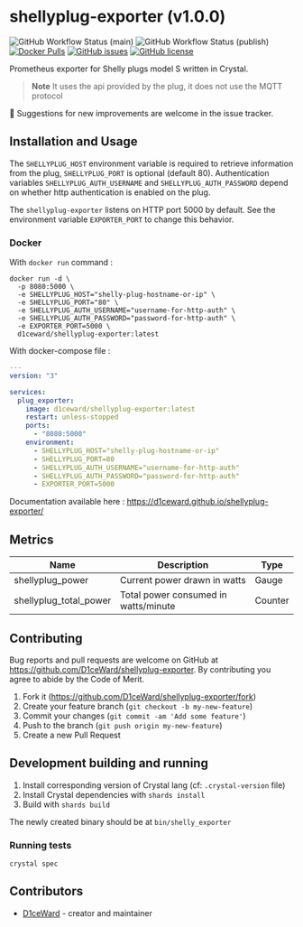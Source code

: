# shellyplug-exporter (v1.0.0)
![GitHub Workflow Status (main)](https://github.com/D1ceWard/shellyplug-exporter/actions/workflows/main.yml/badge.svg?branch=master)
![GitHub Workflow Status (publish)](https://github.com/D1ceWard/shellyplug-exporter/actions/workflows/publish.yml/badge.svg?branch=master)
[![Docker Pulls](https://img.shields.io/docker/pulls/D1ceWard/shellyplug-exporter.svg)](https://hub.docker.com/r/D1ceWard/shellyplug-exporter)
[![GitHub issues](https://img.shields.io/github/issues/D1ceWard/shellyplug-exporter)](https://github.com/D1ceWard/shellyplug-exporter/issues)
[![GitHub license](https://img.shields.io/github/license/D1ceWard/shellyplug-exporter)](https://github.com/D1ceWard/shellyplug-exporter/blob/master/LICENSE)

Prometheus exporter for Shelly plugs model S written in Crystal.
> **Note** It uses the api provided by the plug, it does not use the MQTT protocol

:rocket: Suggestions for new improvements are welcome in the issue tracker.

## Installation and Usage

The `SHELLYPLUG_HOST` environment variable is required to retrieve information from the plug, `SHELLYPLUG_PORT` is optional (default 80).
Authentication variables `SHELLYPLUG_AUTH_USERNAME` and `SHELLYPLUG_AUTH_PASSWORD` depend on whether http authentication is enabled on the plug.

The `shellyplug-exporter` listens on HTTP port 5000 by default. See the environment variable `EXPORTER_PORT` to change this behavior.

### Docker

With `docker run` command :
```shell
docker run -d \
  -p 8080:5000 \
  -e SHELLYPLUG_HOST="shelly-plug-hostname-or-ip" \
  -e SHELLYPLUG_PORT="80" \
  -e SHELLYPLUG_AUTH_USERNAME="username-for-http-auth" \
  -e SHELLYPLUG_AUTH_PASSWORD="password-for-http-auth" \
  -e EXPORTER_PORT=5000 \
  d1ceward/shellyplug-exporter:latest
```

With docker-compose file :
```yaml
---
version: "3"

services:
  plug_exporter:
    image: d1ceward/shellyplug-exporter:latest
    restart: unless-stopped
    ports:
      - "8080:5000"
    environment:
      - SHELLYPLUG_HOST="shelly-plug-hostname-or-ip"
      - SHELLYPLUG_PORT=80
      - SHELLYPLUG_AUTH_USERNAME="username-for-http-auth"
      - SHELLYPLUG_AUTH_PASSWORD="password-for-http-auth"
      - EXPORTER_PORT=5000
```

Documentation available here : https://d1ceward.github.io/shellyplug-exporter/

## Metrics

Name                   | Description                          | Type    |
-----------------------|--------------------------------------|---------|
shellyplug_power       | Current power drawn in watts         | Gauge   |
shellyplug_total_power | Total power consumed in watts/minute | Counter |


## Contributing

Bug reports and pull requests are welcome on GitHub at https://github.com/D1ceWard/shellyplug-exporter. By contributing you agree to abide by the Code of Merit.

1. Fork it (<https://github.com/D1ceWard/shellyplug-exporter/fork>)
2. Create your feature branch (`git checkout -b my-new-feature`)
3. Commit your changes (`git commit -am 'Add some feature'`)
4. Push to the branch (`git push origin my-new-feature`)
5. Create a new Pull Request

## Development building and running

1. Install corresponding version of Crystal lang (cf: `.crystal-version` file)
2. Install Crystal dependencies with `shards install`
3. Build with `shards build`

The newly created binary should be at `bin/shelly_exporter`

### Running tests

```shell
crystal spec
```

## Contributors

- [D1ceWard](https://github.com/D1ceWard) - creator and maintainer

